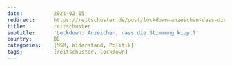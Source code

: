 ```yaml
---
date:          2021-02-15
redirect:      https://reitschuster.de/post/lockdown-anzeichen-dass-die-stimmung-kippt/
title:         reitschuster
subtitle:      'Lockdown: Anzeichen, dass die Stimmung kippt?'
country:       DE
categories:    [MSM, Widerstand, Politik]
tags:          [reitschuster, lockdown]
---
```


